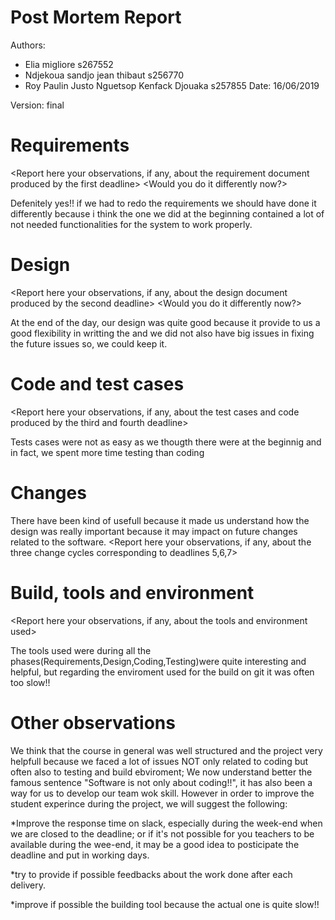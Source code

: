 # Post Mortem Report

Authors:

- Elia migliore s267552
- Ndjekoua sandjo jean thibaut s256770
- Roy Paulin Justo Nguetsop Kenfack Djouaka s257855
Date: 16/06/2019

Version: final


<This document is about your observations and lessons learnt on the project. They will not be used to grade the project> 

# Requirements


<Report here your observations, if any, about the requirement document produced by the first deadline>
<Would you do it differently now?>

Defenitely yes!! if we had to redo the requirements we should have done it differently because i think the one we did at the beginning contained a lot of not needed functionalities for the system to work properly.

# Design


<Report here your observations, if any, about the design  document produced by the second  deadline>
<Would you do it differently now?>

At the end of the day, our design was quite good because it provide to us a good flexibility in writting the and we did not also have big issues in fixing the future issues so, we could keep it.

# Code and test cases

<Report here your observations, if any, about the test cases and code produced by the third and fourth deadline>

Tests cases were not as easy as we thougth there were at the beginnig and in fact, we spent more time testing than coding
# Changes

There have been kind of usefull because it made us understand how the design was really important because it may impact on future changes related to the software.
<Report here your observations, if any, about the three change cycles corresponding to deadlines 5,6,7>


# Build, tools and environment

<Report here your observations, if any, about the tools and environment used>


The tools used were during all the phases(Requirements,Design,Coding,Testing)were quite interesting and helpful, but regarding the enviroment used for the build on git it was often too slow!!
# Other observations

<Report here any other comment or suggestion >

We think that the course in general was well structured and the project very helpfull because we faced a lot of issues NOT only related to coding but often also to testing and build ebviroment; 
We now understand better the famous sentence "Software is not only about coding!!", it has also been a way for us to develop our team wok skill. However in order to improve the student experince during the project, we will suggest the following:


*Improve the response time on slack, especially during the week-end when we are closed to the deadline; or if it's not possible for you teachers to be available during the wee-end, it may be a good idea to posticipate the deadline and put in working days.

*try to provide if possible feedbacks about the work done after each delivery.

*improve if possible the building tool because the actual one is quite slow!!


















